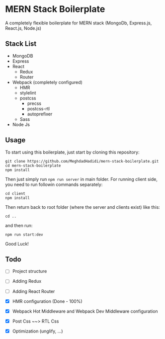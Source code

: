 # MERN Stack Boilerplate

A completely flexible boilerplate for MERN stack (MongoDb, Express.js, React.js, Node.js)

## Stack List

-   MongoDB
-   Express
-   React
    -   Redux
    -   Router
-   Webpack (completely configured)
    -   HMR
    -   stylelint
    -   postcss
        -   precss
        -   postcss-rtl
        -   autoprefixer
    -   Sass
-   Node Js

## Usage

To start using this boilerplate, just start by cloning this repository:

```
git clone https://github.com/MeghdadHadidi/mern-stack-boilerplate.git
cd mern-stack-boilerplate
npm install
```

Then just simply run `npm run server` in main folder.
For running client side, you need to run followin commands separately:

```
cd client
npm install
```

Then return back to root folder (where the server and clients exist) like this:
```
cd ..
```

and then run:
```
npm run start:dev
```

Good Luck! 

## Todo

-   [ ] Project structure
-   [ ] Adding Redux
-   [ ] Adding React Router
-   [x] HMR configuration (Done - 100%)
-   [x] Webpack Hot Middleware and Webpack Dev Middleware configuration
-   [x] Post Css ~~> RTL Css
-   [x] Optimization (unglify, ...)

